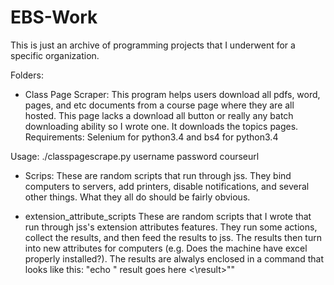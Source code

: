 # EBS-Work
This is just an archive of programming projects that I underwent for a specific organization.

Folders:
* Class Page Scraper:
This program helps users download all pdfs, word, pages, and etc documents from a course page where they are all hosted. This page lacks a download all button or really any batch downloading ability so I wrote one. It downloads the topics pages.
Requirements:
Selenium for python3.4 and bs4 for python3.4

Usage:
./classpagescrape.py username password courseurl

* Scrips:
These are random scripts that run through jss. They bind computers to servers, add printers, disable notifications, and several other things. What they all do should be fairly obvious.

* extension_attribute_scripts
These are random scripts that I wrote that run through jss's extension attributes features. They run some actions, collect the results, and then feed the results to jss. The results then turn into new attributes for computers (e.g. Does the machine have excel properly installed?). The results are alwalys enclosed in a command that looks like this: "echo "<result> result goes here <\result>""


